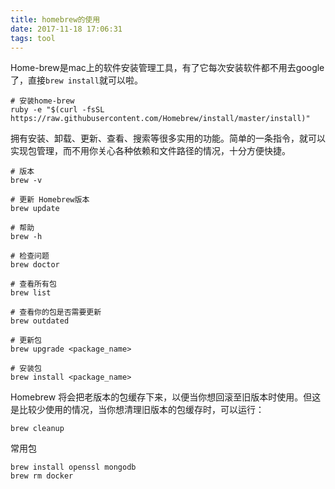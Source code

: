 ```yaml
---
title: homebrew的使用
date: 2017-11-18 17:06:31
tags: tool
---
```

Home-brew是mac上的软件安装管理工具，有了它每次安装软件都不用去google了，直接`brew install`就可以啦。

<!-- more -->
```
# 安装home-brew
ruby -e "$(curl -fsSL https://raw.githubusercontent.com/Homebrew/install/master/install)"
```

拥有安装、卸载、更新、查看、搜索等很多实用的功能。简单的一条指令，就可以实现包管理，而不用你关心各种依赖和文件路径的情况，十分方便快捷。

```
# 版本
brew -v

# 更新 Homebrew版本
brew update

# 帮助
brew -h

# 检查问题
brew doctor

# 查看所有包
brew list

# 查看你的包是否需要更新
brew outdated

# 更新包
brew upgrade <package_name>

# 安装包
brew install <package_name>
```

Homebrew 将会把老版本的包缓存下来，以便当你想回滚至旧版本时使用。但这是比较少使用的情况，当你想清理旧版本的包缓存时，可以运行：

```
brew cleanup
```

常用包

```
brew install openssl mongodb
brew rm docker

```


